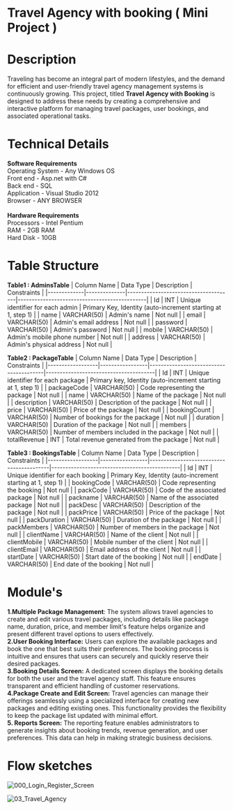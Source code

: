 # Travel Agency with booking ( Mini Project )

# Description
Traveling has become an integral part of modern lifestyles, and the demand for efficient and user-friendly travel agency management systems is continuously growing. This project, titled **Travel Agency with Booking** is designed to address these needs by creating a comprehensive and interactive platform for managing travel packages, user bookings, and associated operational tasks.

# Technical Details
**Software Requirements**
  <br />Operating System  	-	Any Windows OS
  <br />Front end  		      -	Asp.net with C#
  <br />Back end  		      -	SQL
  <br />Application         -	Visual Studio 2012
  <br />Browser             -	ANY BROWSER
<br /><br />**Hardware Requirements**
  <br />Processors 		      -	Intel Pentium
  <br />RAM        		      -	2GB RAM
  <br />Hard Disk 		      -	10GB

# Table Structure
**Table1 : AdminsTable**
| Column Name | Data Type    | Description                          | Constraints                                  |
|-------------|--------------|--------------------------------------|----------------------------------------------|
| Id          | INT          | Unique identifier for each admin     | Primary Key, Identity (auto-increment starting at 1, step 1) |
| name        | VARCHAR(50)  | Admin's name                        | Not null                                     |
| email       | VARCHAR(50)  | Admin's email address               | Not null                                     |
| password    | VARCHAR(50)  | Admin's password                    | Not null                                     |
| mobile      | VARCHAR(50)  | Admin's mobile phone number         | Not null                                     |
| address     | VARCHAR(50)  | Admin's physical address            | Not null                                     |

**Table2 : PackageTable**
| Column Name      | Data Type       | Description                            | Constraints                           |
|------------------|-----------------|----------------------------------------|---------------------------------------|
| Id               | INT             | Unique identifier for each package     | Primary key, Identity (auto-increment starting at 1, step 1) |
| packageCode      | VARCHAR(50)     | Code representing the package          | Not null                              |
| name             | VARCHAR(50)     | Name of the package                    | Not null                              |
| description      | VARCHAR(50)     | Description of the package             | Not null                              |
| price            | VARCHAR(50)     | Price of the package                   | Not null                              |
| bookingCount     | VARCHAR(50)     | Number of bookings for the package     | Not null                              |
| duration         | VARCHAR(50)     | Duration of the package                | Not null                              |
| members          | VARCHAR(50)     | Number of members included in the package | Not null                           |
| totalRevenue     | INT             | Total revenue generated from the package | Not null                            | 

**Table3 : BookingsTable**
| Column Name      | Data Type       | Description                              | Constraints                                  |
|------------------|-----------------|------------------------------------------|----------------------------------------------|
| Id               | INT             | Unique identifier for each booking       | Primary Key, Identity (auto-increment starting at 1, step 1) |
| bookingCode      | VARCHAR(50)     | Code representing the booking            | Not null                                     |
| packCode         | VARCHAR(50)     | Code of the associated package           | Not null                                     |
| packname         | VARCHAR(50)     | Name of the associated package           | Not null                                     |
| packDesc         | VARCHAR(50)     | Description of the package               | Not null                                     |
| packPrice        | VARCHAR(50)     | Price of the package                     | Not null                                     |
| packDuration     | VARCHAR(50)     | Duration of the package                  | Not null                                     |
| packMembers      | VARCHAR(50)     | Number of members in the package         | Not null                                     |
| clientName       | VARCHAR(50)     | Name of the client                       | Not null                                     |
| clientMobile     | VARCHAR(50)     | Mobile number of the client              | Not null                                     |
| clientEmail      | VARCHAR(50)     | Email address of the client              | Not null                                     |
| startDate        | VARCHAR(50)     | Start date of the booking                | Not null                                     |
| endDate          | VARCHAR(50)     | End date of the booking                  | Not null                                     |

# Module's
**1.Multiple Package Management**: The system allows travel agencies to create and edit various travel packages, including details like package name, duration, price, and member limit's feature helps organize and present different travel options to users effectively.
<br />**2.User Booking Interface:** Users can explore the available packages and book the one that best suits their preferences. The booking process is intuitive and ensures that users can securely and quickly reserve their desired packages.
<br />**3.Booking Details Screen:** A dedicated screen displays the booking details for both the user and the travel agency staff. This feature ensures transparent and efficient handling of customer reservations.
<br />**4.Package Create and Edit Screen:** Travel agencies can manage their offerings seamlessly using a specialized interface for creating new packages and editing existing ones. This functionality provides the flexibility to keep the package list updated with minimal effort.
<br />**5. Reports Screen:** The reporting feature enables administrators to generate insights about booking trends, revenue generation, and user preferences. This data can help in making strategic business decisions.


# Flow sketches
![000_Login_Register_Screen](https://github.com/user-attachments/assets/99d1a4f6-7177-4953-bda6-ee70f50ef59d)

![03_Travel_Agency](https://github.com/user-attachments/assets/20d09d97-45d5-423b-b8bc-6c1ffae3a098)

